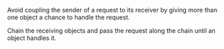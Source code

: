 
Avoid coupling the sender of a request to its receiver by giving more than one object a chance to handle the request. 

Chain the receiving objects and pass the request along the chain until an object handles it.
